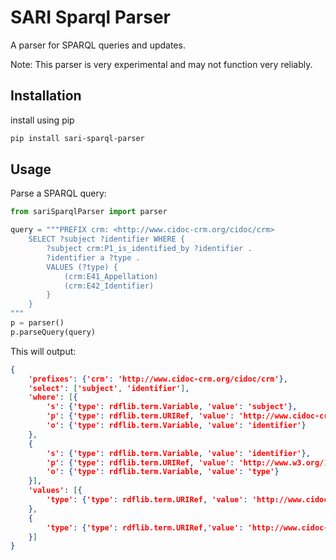 # SARI Sparql Parser

A parser for SPARQL queries and updates.

Note: This parser is very experimental and may not function very reliably.

## Installation

install using pip


```sh
pip install sari-sparql-parser
```

## Usage

Parse a SPARQL query:

```python
from sariSparqlParser import parser

query = """PREFIX crm: <http://www.cidoc-crm.org/cidoc/crm>
    SELECT ?subject ?identifier WHERE {
        ?subject crm:P1_is_identified_by ?identifier .
        ?identifier a ?type .
        VALUES (?type) {
            (crm:E41_Appellation)
            (crm:E42_Identifier)
        }
    }
"""
p = parser()
p.parseQuery(query)
```

This will output:
```json
{
    'prefixes': {'crm': 'http://www.cidoc-crm.org/cidoc/crm'},
    'select': ['subject', 'identifier'],
    'where': [{
        's': {'type': rdflib.term.Variable, 'value': 'subject'},
        'p': {'type': rdflib.term.URIRef, 'value': 'http://www.cidoc-crm.org/cidoc/crmP1_is_identified_by'},
        'o': {'type': rdflib.term.Variable, 'value': 'identifier'}
    },
    {
        's': {'type': rdflib.term.Variable, 'value': 'identifier'},
        'p': {'type': rdflib.term.URIRef, 'value': 'http://www.w3.org/1999/02/22-rdf-syntax-ns#type'},
        'o': {'type': rdflib.term.Variable, 'value': 'type'}
    }],
    'values': [{
        'type': {'type': rdflib.term.URIRef, 'value': 'http://www.cidoc-crm.org/cidoc/crmE41_Appellation'}
    },
    {
        'type': {'type': rdflib.term.URIRef,'value': 'http://www.cidoc-crm.org/cidoc/crmE42_Identifier'}
    }]
}
```